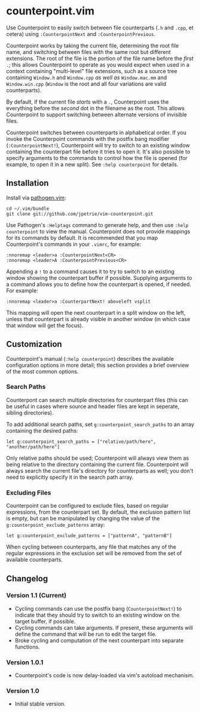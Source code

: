 # counterpoint.vim

Use Counterpoint to easily switch between file counterparts (`.h` and `.cpp`, et
cetera) using `:CounterpointNext` and `:CounterpointPrevious`.

Counterpoint works by taking the current file, determining the root file
name, and switching between files with the same root but different extensions.
The root of the file is the portion of the file name before the *first* `.`;
this allows Counterpoint to operate as you would expect when used in a
context containing "multi-level" file extensions, such as a source tree
containing `Window.h` and `Window.cpp` *as well as* `Window.mac.mm` and
`Window.win.cpp` (`Window` is the root and all four variations are valid
counterparts).

By default, if the current file *starts* with a `.`, Counterpoint uses the
everything before the *second* dot in the filename as the root. This allows
Counterpoint to support switching between alternate versions of invisible
files.

Counterpoint switches between counterparts in alphabetical order. If you invoke
the Counterpoint commands with the postfix bang modifier (`:CounterpointNext!`),
Counterpoint will try to switch to an existing window containing the counterpart
file before it tries to open it. It's also possible to specify arguments to the 
commands to control how the file is opened (for example, to open it in a new
split). See `:help counterpoint` for details.

## Installation

Install via [pathogen.vim](https://github.com/tpope/vim-pathogen):

    cd ~/.vim/bundle
    git clone git://github.com/jpetrie/vim-counterpoint.git

Use Pathogen's `:Helptags` command to generate help, and then use `:help counterpoint`
to view the manual. Counterpoint does not provide mappings for its commands by default.
It is recommended that you map Counterpoint's commands in your `.vimrc`, for example:

    :nnoremap <leader>a :CounterpointNext<CR>
    :nnoremap <leader>A :CounterpointPrevious<CR>

Appending a `!` to a command causes it to try to switch to an existing window showing
the counterpart buffer if possible. Supplying arguments to a command allows you to 
define how the counterpart is opened, if needed. For example:

    :nnoremap <leader>a :CounterpartNext! aboveleft vsplit

This mapping will open the next counterpart in a split window on the left, unless that
counterpart is already visible in another window (in which case that window will get
the focus).

## Customization

Counterpoint's manual (`:help counterpoint`) describes the available configuration
options in more detail; this section provides a brief overview of the most common
options.

### Search Paths

Counterpont can search multiple directories for counterpart files (this can be useful
in cases where source and header files are kept in seperate, sibling directories).

To add additional search paths, set `g:counterpoint_search_paths` to an array containing
the desired paths:

    let g:counterpoint_search_paths = ["relative/path/here", "another/path/here"]

Only relative paths should be used; Counterpoint will always view them as being relative
to the directory containing the current file. Counterpoint will always search the 
current file's directory for counterparts as well; you don't need to explicitly specify
it in the search path array.

### Excluding Files

Counterpoint can be configured to exclude files, based on regular expressions, from the
counterpart set. By default, the exclusion pattern list is empty, but can be manipulated
by changing the value of the `g:counterpoint_exclude_patterns` array:

    let g:counterpoint_exclude_patterns = ["patternA", "patternB"]

When cycling between counterparts, any file that matches any of the regular expressions
in the exclusion set will be removed from the set of available counterparts.

## Changelog

### Version 1.1 (Current)

 - Cycling commands can use the postfix bang (`CounterpointNext!`) to indicate that they
   should try to switch to an existing window on the target buffer, if possible.
 - Cycling commands can take arguments. If present, these arguments will define the
   command that will be run to edit the target file.
 - Broke cycling and computation of the next counterpart into separate functions.

### Version 1.0.1

 - Counterpoint's code is now delay-loaded via vim's autoload mechanism.

### Version 1.0

 - Initial stable version.

